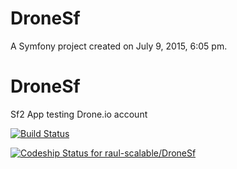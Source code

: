 DroneSf
=======

A Symfony project created on July 9, 2015, 6:05 pm.
# DroneSf
Sf2 App testing Drone.io account

[![Build Status](https://drone.io/github.com/raul-scalable/DroneSf/status.png)](https://drone.io/github.com/raul-scalable/DroneSf/latest)

[ ![Codeship Status for raul-scalable/DroneSf](https://codeship.com/projects/399ba150-13b1-0133-34c0-0a949c138fce/status?branch=master)](https://codeship.com/projects/92903)
